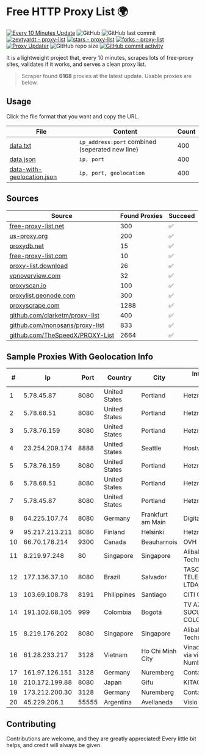 
# Free HTTP Proxy List 🌍

[![Every 10 Minutes Update](https://github.com/mertguvencli/http-proxy-list/actions/workflows/main.yml/badge.svg?branch=main)](https://github.com/mertguvencli/http-proxy-list/actions/workflows/main.yml)
![GitHub](https://img.shields.io/github/license/mertguvencli/http-proxy-list)
![GitHub last commit](https://img.shields.io/github/last-commit/mertguvencli/http-proxy-list)
[![zevtyardt - proxy-list](https://img.shields.io/static/v1?label=zevtyardt&message=proxy-list&color=blue&logo=github)](https://github.com/zevtyardt/proxy-list "Go to GitHub repo")
[![stars - proxy-list](https://img.shields.io/github/stars/zevtyardt/proxy-list?style=social)](https://github.com/zevtyardt/proxy-list)
[![forks - proxy-list](https://img.shields.io/github/forks/zevtyardt/proxy-list?style=social)](https://github.com/zevtyardt/proxy-list)
[![Proxy Updater](https://github.com/zevtyardt/proxy-list/workflows/Proxy%20Updater/badge.svg)](https://github.com/zevtyardt/proxy-list/actions?query=workflow:"Proxy+Updater")
![GitHub repo size](https://img.shields.io/github/repo-size/zevtyardt/proxy-list)
[![GitHub commit activity](https://img.shields.io/github/commit-activity/m/zevtyardt/proxy-list?logo=commits)](https://github.com/zevtyardt/proxy-list/commits/main)

It is a lightweight project that, every 10 minutes, scrapes lots of free-proxy sites, validates if it works, and serves a clean proxy list.

> Scraper found **6168** proxies at the latest update. Usable proxies are below.

## Usage

Click the file format that you want and copy the URL.

|File|Content|Count|
|----|-------|-----|
|[data.txt](https://raw.githubusercontent.com/mertguvencli/http-proxy-list/main/proxy-list/data.txt)|`ip_address:port` combined (seperated new line)|400|
|[data.json](https://raw.githubusercontent.com/mertguvencli/http-proxy-list/main/proxy-list/data.json)|`ip, port`|400|
|[data-with-geolocation.json](https://raw.githubusercontent.com/mertguvencli/http-proxy-list/main/proxy-list/data-with-geolocation.json)|`ip, port, geolocation`|400|

## Sources

|Source|Found Proxies|Succeed|
|------|-------------|-------|
|[free-proxy-list.net](https://free-proxy-list.net)|300|✅|
|[us-proxy.org](https://www.us-proxy.org)|200|✅|
|[proxydb.net](http://proxydb.net)|15|✅|
|[free-proxy-list.com](https://free-proxy-list.com/?page=&port=&type%5B%5D=http&type%5B%5D=https&up_time=0&search=Search)|10|✅|
|[proxy-list.download](https://www.proxy-list.download/HTTP)|26|✅|
|[vpnoverview.com](https://vpnoverview.com/privacy/anonymous-browsing/free-proxy-servers)|32|✅|
|[proxyscan.io](https://www.proxyscan.io)|100|✅|
|[proxylist.geonode.com](https://proxylist.geonode.com/api/proxy-list?limit=300&page=1&sort_by=lastChecked&sort_type=desc&protocols=http,https)|300|✅|
|[proxyscrape.com](https://api.proxyscrape.com/v2/?request=displayproxies&protocol=http&timeout=10000&country=all&ssl=all&anonymity=all)|1288|✅|
|[github.com/clarketm/proxy-list](https://raw.githubusercontent.com/clarketm/proxy-list/master/proxy-list-raw.txt)|400|✅|
|[github.com/monosans/proxy-list](https://raw.githubusercontent.com/monosans/proxy-list/main/proxies/http.txt)|833|✅|
|[github.com/TheSpeedX/PROXY-List](https://raw.githubusercontent.com/TheSpeedX/PROXY-List/master/http.txt)|2664|✅|


## Sample Proxies With Geolocation Info

|#|Ip|Port|Country|City|Internet Service Provider|
|-|--|----|-------|----|-------------------------|
|1|5.78.45.87|8080|United States|Portland|Hetzner Online GmbH|
|2|5.78.68.51|8080|United States|Portland|Hetzner Online GmbH|
|3|5.78.76.159|8080|United States|Portland|Hetzner Online GmbH|
|4|23.254.209.174|8888|United States|Seattle|Hostwinds LLC.|
|5|5.78.76.159|8080|United States|Portland|Hetzner Online GmbH|
|6|5.78.68.51|8080|United States|Portland|Hetzner Online GmbH|
|7|5.78.45.87|8080|United States|Portland|Hetzner Online GmbH|
|8|64.225.107.74|8080|Germany|Frankfurt am Main|DigitalOcean, LLC|
|9|95.217.213.211|8080|Finland|Helsinki|Hetzner Online GmbH|
|10|66.70.178.214|9300|Canada|Beauharnois|OVH SAS|
|11|8.219.97.248|80|Singapore|Singapore|Alibaba (US) Technology Co., Ltd.|
|12|177.136.37.10|8080|Brazil|Salvador|TASCOM TELECOMUNICAÇÕES LTDA|
|13|103.69.108.78|8191|Philippines|Santiago|CITI Cableworld Inc.|
|14|191.102.68.105|999|Colombia|Bogotá|TV AZTECA SUCURSAL COLOMBIA|
|15|8.219.176.202|8080|Singapore|Singapore|Alibaba (US) Technology Co., Ltd.|
|16|61.28.233.217|3128|Vietnam|Ho Chi Minh City|Vinadata broadcast via vinagame AS Number|
|17|161.97.126.151|3128|Germany|Nuremberg|Contabo GmbH|
|18|210.172.199.88|8080|Japan|Gifu|KITAGATA|
|19|173.212.200.30|3128|Germany|Nuremberg|Contabo GmbH|
|20|45.229.206.1|55555|Argentina|Avellaneda|Visio RED SRL|



## Contributing

Contributions are welcome, and they are greatly appreciated! Every
little bit helps, and credit will always be given.

